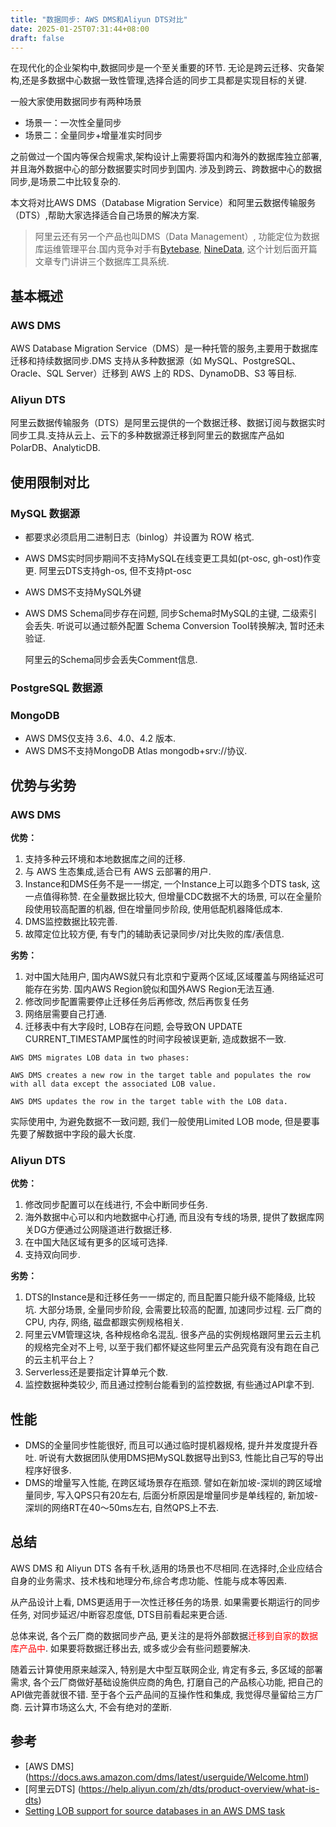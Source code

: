 ```yaml
---
title: "数据同步: AWS DMS和Aliyun DTS对比"
date: 2025-01-25T07:31:44+08:00
draft: false
---
```



在现代化的企业架构中,数据同步是一个至关重要的环节. 无论是跨云迁移、灾备架构,还是多数据中心数据一致性管理,选择合适的同步工具都是实现目标的关键.

一般大家使用数据同步有两种场景
* 场景一：一次性全量同步
* 场景二：全量同步+增量准实时同步 
  
之前做过一个国内等保合规需求,架构设计上需要将国内和海外的数据库独立部署, 并且海外数据中心的部分数据要实时同步到国内. 涉及到跨云、跨数据中心的数据同步,是场景二中比较复杂的.

本文将对比AWS DMS（Database Migration Service）和阿里云数据传输服务（DTS）,帮助大家选择适合自己场景的解决方案.

> 阿里云还有另一个产品也叫DMS（Data Management）, 功能定位为数据库运维管理平台.国内竞争对手有[Bytebase](https://bytebase.cc/), [NineData](https://www.ninedata.cloud/), 这个计划后面开篇文章专门讲讲三个数据库工具系统.

## 基本概述

### AWS DMS

AWS Database Migration Service（DMS）是一种托管的服务,主要用于数据库迁移和持续数据同步.DMS 支持从多种数据源（如 MySQL、PostgreSQL、Oracle、SQL Server）迁移到 AWS 上的 RDS、DynamoDB、S3 等目标.

### Aliyun DTS

阿里云数据传输服务（DTS）是阿里云提供的一个数据迁移、数据订阅与数据实时同步工具.支持从云上、云下的多种数据源迁移到阿里云的数据库产品如PolarDB、AnalyticDB.


## 使用限制对比


### MySQL 数据源
- 都要求必须启用二进制日志（binlog）并设置为 ROW 格式.
- AWS DMS实时同步期间不支持MySQL在线变更工具如(pt-osc, gh-ost)作变更. 阿里云DTS支持gh-os, 但不支持pt-osc
- AWS DMS不支持MySQL外键
- AWS DMS Schema同步存在问题, 同步Schema时MySQL的主键, 二级索引会丢失. 
  听说可以通过额外配置 Schema Conversion Tool转换解决, 暂时还未验证.

  阿里云的Schema同步会丢失Comment信息.

### PostgreSQL 数据源

### MongoDB
- AWS DMS仅支持 3.6、4.0、4.2 版本.
- AWS DMS不支持MongoDB Atlas mongodb+srv://协议.


## 优势与劣势

### AWS DMS
**优势：**
1. 支持多种云环境和本地数据库之间的迁移.
2. 与 AWS 生态集成,适合已有 AWS 云部署的用户.
3. Instance和DMS任务不是一一绑定, 一个Instance上可以跑多个DTS task, 这一点值得称赞. 
   在全量数据比较大, 但增量CDC数据不大的场景, 可以在全量阶段使用较高配置的机器, 但在增量同步阶段, 使用低配机器降低成本.
4. DMS监控数据比较完善.
5. 故障定位比较方便, 有专门的辅助表记录同步/对比失败的库/表信息.

**劣势：**
1. 对中国大陆用户, 国内AWS就只有北京和宁夏两个区域,区域覆盖与网络延迟可能存在劣势. 国内AWS Region貌似和国外AWS Region无法互通.
2. 修改同步配置需要停止迁移任务后再修改, 然后再恢复任务
3. 网络层需要自己打通.
3. 迁移表中有大字段时, LOB存在问题, 会导致ON UPDATE CURRENT_TIMESTAMP属性的时间字段被误更新, 造成数据不一致.
```
AWS DMS migrates LOB data in two phases:

AWS DMS creates a new row in the target table and populates the row with all data except the associated LOB value.

AWS DMS updates the row in the target table with the LOB data.
```

实际使用中, 为避免数据不一致问题, 我们一般使用Limited LOB mode, 但是要事先要了解数据中字段的最大长度.


### Aliyun DTS
**优势：**
1. 修改同步配置可以在线进行, 不会中断同步任务.
2. 海外数据中心可以和内地数据中心打通, 而且没有专线的场景, 提供了数据库网关DG方便通过公网隧道进行数据迁移.
3. 在中国大陆区域有更多的区域可选择.
4. 支持双向同步.

**劣势：**
1. DTS的Instance是和迁移任务一一绑定的, 而且配置只能升级不能降级, 比较坑. 大部分场景, 全量同步阶段, 会需要比较高的配置, 加速同步过程. 云厂商的CPU, 内存, 网络, 磁盘都跟实例规格相关.
2. 阿里云VM管理这块, 各种规格命名混乱. 很多产品的实例规格跟阿里云云主机的规格完全对不上号, 以至于我们都怀疑这些阿里云产品究竟有没有跑在自己的云主机平台上？
3. Serverless还是要指定计算单元个数.
4. 监控数据种类较少, 而且通过控制台能看到的监控数据, 有些通过API拿不到.

## 性能

* DMS的全量同步性能很好, 而且可以通过临时提机器规格, 提升并发度提升吞吐. 听说有大数据团队使用DMS把MySQL数据导出到S3, 性能比自己写的导出程序好很多.
* DMS的增量写入性能, 在跨区域场景存在瓶颈. 譬如在新加坡-深圳的跨区域增量同步, 写入QPS只有20左右, 后面分析原因是增量同步是单线程的, 新加坡-深圳的网络RT在40～50ms左右, 自然QPS上不去.

## 总结

AWS DMS 和 Aliyun DTS 各有千秋,适用的场景也不尽相同.在选择时,企业应结合自身的业务需求、技术栈和地理分布,综合考虑功能、性能与成本等因素.

从产品设计上看, DMS更适用于一次性迁移任务的场景. 如果需要长期运行的同步任务, 对同步延迟/中断容忍度低, DTS目前看起来更合适.

总体来说, 各个云厂商的数据同步产品, 更关注的是将外部数据<span style="color: red;">迁移到自家的数据库产品中</span>. 如果要将数据迁移出去, 或多或少会有些问题要解决. 

随着云计算使用原来越深入, 特别是大中型互联网企业, 肯定有多云, 多区域的部署需求, 各个云厂商做好基础设施供应商的角色, 打磨自己的产品核心功能, 把自己的API做完善就很不错. 至于各个云产品间的互操作性和集成, 我觉得尽量留给三方厂商. 云计算市场这么大, 不会有绝对的垄断. 


## 参考
- [AWS DMS] (https://docs.aws.amazon.com/dms/latest/userguide/Welcome.html)
- [阿里云DTS] (https://help.aliyun.com/zh/dts/product-overview/what-is-dts)
- [Setting LOB support for source databases in an AWS DMS task
](https://docs.aws.amazon.com/dms/latest/userguide/CHAP_Tasks.LOBSupport.html)